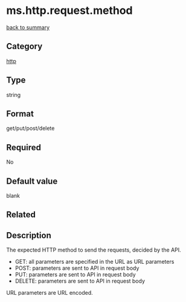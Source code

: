# ms.http.request.method

[back to summary](https://github.com/linkedin/data-integration-library/blob/master/docs/parameters/summary.md)

## Category
[http](https://github.com/linkedin/data-integration-library/blob/master/docs/parameters/http-parameters.md)

## Type
string

## Format
get/put/post/delete

## Required
No

## Default value
blank

## Related 

## Description 

The expected HTTP method to send the requests, decided by the API.

- GET: all parameters are specified in the URL as URL parameters
- POST: parameters are sent to API in request body
- PUT: parameters are sent to API in request body
- DELETE: parameters are sent to API in request body

URL parameters are URL encoded.
